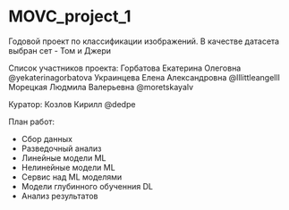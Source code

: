# MOVC_project_1


Годовой проект по классификации изображений. В качестве датасета выбран сет - Том и Джери 

Список участников проекта: 
Горбатова Екатерина Олеговна @yekaterinagorbatova
Украинцева Елена Александровна @lllittleangelll
Морецкая Людмила Валерьевна @moretskayalv

Куратор: Козлов Кирилл @dedpe


План работ: 
- Сбор данных  
- Разведочный анализ 
- Линейные модели ML
- Нелинейные модели ML
- Сервис над ML моделями
- Модели глубинного обученния DL
- Анализ результатов
